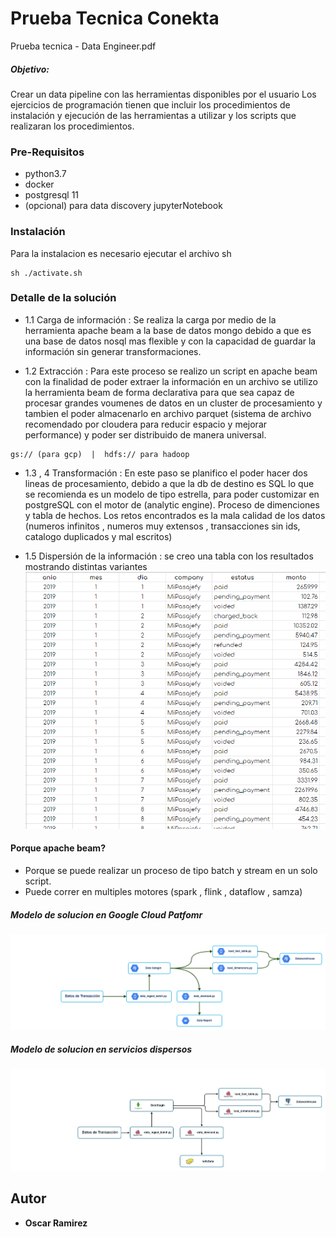 # Prueba Tecnica Conekta

Prueba tecnica - Data Engineer.pdf
##### Objetivo: 
Crear un data pipeline con las herramientas disponibles por el usuario
Los ejercicios de programación tienen que incluir los procedimientos de instalación y ejecución
de las herramientas a utilizar y los scripts que realizaran los procedimientos.

### Pre-Requisitos

* python3.7
* docker
* postgresql 11
* (opcional) para data discovery jupyterNotebook 


### Instalaci&oacute;n

Para la instalacion es necesario ejecutar el archivo sh
```
sh ./activate.sh
```


### Detalle de la soluci&oacute;n
-  1.1 Carga de información : Se realiza la carga por medio de la herramienta apache beam a la base de datos mongo debido a que es una base de datos nosql mas flexible y con la capacidad de guardar la informaci&oacute;n sin generar transformaciones.

- 1.2 Extracción : Para este proceso se realizo un script en apache beam con la finalidad de poder extraer la informaci&oacute;n en un archivo se utilizo la herramienta beam de forma declarativa para que sea capaz de procesar grandes voumenes de datos en un cluster de procesamiento y tambien el poder almacenarlo en archivo parquet (sistema de archivo recomendado por cloudera para reducir espacio y mejorar performance) y poder ser distribuido de manera universal. 
```
gs:// (para gcp)  |  hdfs:// para hadoop 
``` 

- 1.3 , 4  Transformación : En este paso se planifico el poder hacer dos lineas de procesamiento, debido a que la db de destino es SQL lo que se recomienda es un modelo de tipo estrella, para  poder customizar en postgreSQL con el motor de (analytic engine). Proceso de dimenciones y tabla de hechos. Los retos encontrados es la mala calidad de los datos (numeros infinitos , numeros muy extensos , transacciones sin ids, catalogo duplicados y mal escritos)

- 1.5  Dispersión de la información : 
se creo una tabla con los resultados mostrando distintas variantes
![Alt text]( images/resultado.PNG)

#### Porque apache beam?

- Porque se puede realizar un proceso de tipo batch y stream en un solo script.
- Puede correr en multiples motores (spark , flink , dataflow , samza)



##### Modelo de solucion en  Google Cloud Patfomr
![Alt text]( images/solucion_cloud.png)

##### Modelo de solucion en servicios dispersos 
![Alt text]( images/cluster_onpremise.jpg)

## Autor
* **Oscar Ramirez**
